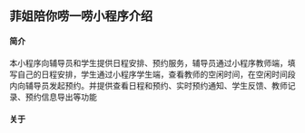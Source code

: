 ## 菲姐陪你唠一唠小程序介绍

#### 简介

本小程序向辅导员和学生提供日程安排、预约服务，辅导员通过小程序教师端，填写自己的日程安排，学生通过小程序学生端，查看教师的空闲时间，在空闲时间段内向辅导员发起预约。并提供查看日程和预约、实时预约通知、学生反馈、教师记录、预约信息导出等功能



#### 关于



